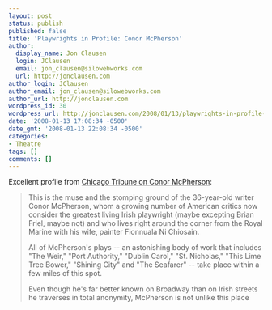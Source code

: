 ```yaml
---
layout: post
status: publish
published: false
title: 'Playwrights in Profile: Conor McPherson'
author:
  display_name: Jon Clausen
  login: JClausen
  email: jon_clausen@silowebworks.com
  url: http://jonclausen.com
author_login: JClausen
author_email: jon_clausen@silowebworks.com
author_url: http://jonclausen.com
wordpress_id: 30
wordpress_url: http://jonclausen.com/2008/01/13/playwrights-in-profile-conor-mcpherson/
date: '2008-01-13 17:08:34 -0500'
date_gmt: '2008-01-13 22:08:34 -0500'
categories:
- Theatre
tags: []
comments: []
---
```

<p>Excellent profile from <a href="http://leisureblogs.chicagotribune.com/the_theater_loop/2008/01/conor-mcpherson.html">Chicago Tribune on Conor McPherson</a>:</p>
<blockquote><p>
This is the muse and the stomping ground of the 36-year-old writer Conor McPherson, whom a growing number of American critics now consider the greatest living Irish playwright (maybe excepting Brian Friel, maybe not) and who lives right around the corner from the Royal Marine with his wife, painter Fionnuala Ni Chiosain.</p>
<p>All of McPherson's plays -- an astonishing body of work that includes "The Weir," "Port Authority," "Dublin Carol," "St. Nicholas," "This Lime Tree Bower," "Shining City" and "The Seafarer" -- take place within a few miles of this spot.</p>
<p>Even though he's far better known on Broadway than on Irish streets he traverses in total anonymity, McPherson is not unlike this place
</p></blockquote>
